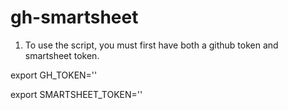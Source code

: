 # gh-smartsheet

1. To use the script, you must first have both a github token and smartsheet token.

export GH_TOKEN=''

export SMARTSHEET_TOKEN=''